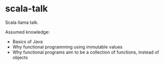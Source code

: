 # scala-talk
Scala llama talk.

Assumed knowledge:
 - Basics of Java
 - Why functional programming using immutable values
 - Why functional programs aim to be a collection of functions, instead of objects
